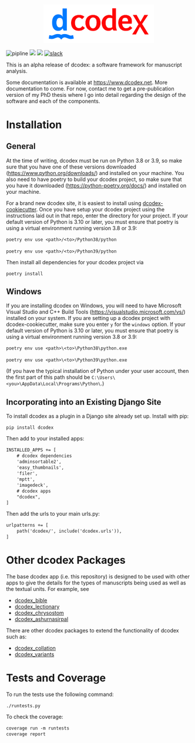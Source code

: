 
<p align="center">
<img src="./dcodex/static/dcodex/images/DCodex-Logo.svg" width="300px">
</p>

![pipline](https://github.com/rbturnbull/dcodex/actions/workflows/pipeline.yml/badge.svg)
[<img src="https://github.com/rbturnbull/dcodex/actions/workflows/docs.yml/badge.svg">](<https://www.dcodex.net>)
[<img src="https://img.shields.io/badge/code%20style-black-000000.svg">](<https://github.com/psf/black>)
[![slack](https://img.shields.io/badge/dcodex-Join%20on%20Slack-green?style=flat&logo=slack)](https://join.slack.com/t/dcodex/shared_invite/zt-y2jpxumc-lDGGr3ZjndVqYLoyfCh1gA)


This is an alpha release of dcodex: a software framework for manuscript analysis.

Some documentation is available at https://www.dcodex.net. More documentation to come. For now, contact me to get a pre-publication version of my PhD thesis where I go into detail regarding the design of the software and each of the components.

# Installation

## General

At the time of writing, dcodex must be run on Python 3.8 or 3.9, so make sure that you have one of these versions downloaded (https://www.python.org/downloads/) and installed on your machine.
You also need to have poetry to build your dcodex project, so make sure that you have it downloaded (https://python-poetry.org/docs/) and installed on your machine.

For a brand new dcodex site, it is easiest to install using [dcodex-cookiecutter](https://github.com/rbturnbull/dcodex-cookiecutter).
Once you have setup your dcodex project using the instructions laid out in that repo, enter the directory for your project.
If your default version of Python is 3.10 or later, you must ensure that poetry is using a virtual environment running version 3.8 or 3.9:

```
poetry env use <path>/<to>/Python38/python

poetry env use <path>/<to>/Python39/python
```

Then install all dependencies for your dcodex project via

```
poetry install
```

## Windows

If you are installing dcodex on Windows, you will need to have Microsoft Visual Studio and C++ Build Tools (https://visualstudio.microsoft.com/vs/) installed on your system.
If you are setting up a dcodex project with dcodex-cookiecutter, make sure you enter `y` for the `windows` option.
If your default version of Python is 3.10 or later, you must ensure that poetry is using a virtual environment running version 3.8 or 3.9:

```
poetry env use <path>\<to>\Python38\python.exe

poetry env use <path>\<to>\Python39\python.exe
```

(If you have the typical installation of Python under your user account, then the first part of this path should be `C:\Users\<you>\AppData\Local\Programs\Python\`.)

## Incorporating into an Existing Django Site

To install dcodex as a plugin in a Django site already set up. Install with pip:
```
pip install dcodex
```

Then add to your installed apps:
```
INSTALLED_APPS += [
    # dcodex dependencies
    'adminsortable2',
    'easy_thumbnails',
    'filer',
    'mptt',
    'imagedeck',
    # dcodex apps
    "dcodex",
]
```

Then add the urls to your main urls.py:
```
urlpatterns += [
    path('dcodex/', include('dcodex.urls')),    
]
```

# Other dcodex Packages

The base dcodex app (i.e. this repository) is designed to be used with other apps to give the details for the types of manuscripts being used as well as the textual units. For example, see

* [dcodex_bible](https://github.com/rbturnbull/dcodex_bible)
* [dcodex_lectionary](https://github.com/rbturnbull/dcodex_lectionary)
* [dcodex_chrysostom](https://github.com/rbturnbull/dcodex_chrysostom)
* [dcodex_ashurnasirpal](https://github.com/rbturnbull/dcodex_ashurnasirpal)

There are other dcodex packages to extend the functionality of dcodex such as:

* [dcodex_collation](https://github.com/rbturnbull/dcodex_collation)
* [dcodex_variants](https://github.com/rbturnbull/dcodex_variants)


# Tests and Coverage

To run the tests use the following command:

```
./runtests.py
```

To check the coverage:
```
coverage run -m runtests
coverage report
```
